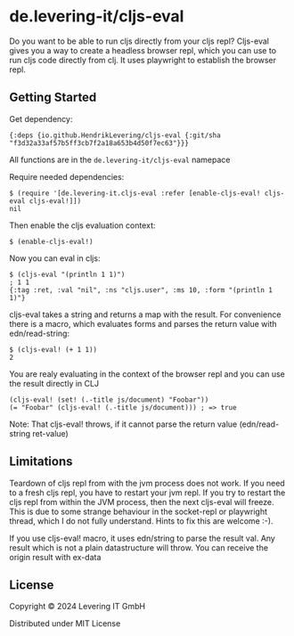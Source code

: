 # de.levering-it/cljs-eval

Do you want to be able to run cljs directly from your cljs repl?
Cljs-eval gives you a way to create a headless browser repl, which you can use to
run cljs code directly from clj. It uses playwright to establish the browser repl.

## Getting Started

Get dependency:

    {:deps {io.github.HendrikLevering/cljs-eval {:git/sha "f3d32a33af57b5ff3cb7f2a18a653b4d50f7ec63"}}}

All functions are in the `de.levering-it/cljs-eval` namepace

Require needed dependencies:

    $ (require '[de.levering-it.cljs-eval :refer [enable-cljs-eval! cljs-eval cljs-eval!]])
    nil

Then enable the cljs evaluation context:

    $ (enable-cljs-eval!)

Now you can eval in cljs:

    $ (cljs-eval "(println 1 1)")
    ; 1 1
    {:tag :ret, :val "nil", :ns "cljs.user", :ms 10, :form "(println 1 1)"}

cljs-eval takes a string and returns a map with the result. For convenience there is
a macro, which evaluates forms and parses the return value with edn/read-string:

    $ (cljs-eval! (+ 1 1))
    2

You are realy evaluating in the context of the browser repl and you can use the result directly in CLJ

    (cljs-eval! (set! (.-title js/document) "Foobar"))
    (= "Foobar" (cljs-eval! (.-title js/document))) ; => true

Note: That cljs-eval! throws, if it cannot parse the return value (edn/read-string ret-value)

## Limitations

Teardown of cljs repl from with the jvm process does not work. If you need to a fresh cljs repl, you have to restart your jvm repl. If you try to restart the cljs repl from within
the JVM process, then the next cljs-eval will freeze. This is due to some strange behaviour in the socket-repl or playwright thread, which I do not fully understand. Hints to fix this are
welcome :-).

If you use cljs-eval! macro, it uses edn/string to parse the result val. Any result which is not a plain datastructure will throw. You can
receive the origin result with ex-data

## License

Copyright © 2024 Levering IT GmbH

Distributed under MIT License
